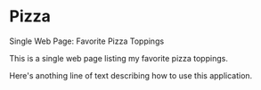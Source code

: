 # Pizza

Single Web Page: Favorite Pizza Toppings

This is a single web page listing my favorite pizza toppings.  


Here's anothing line of text describing how to use this application.
